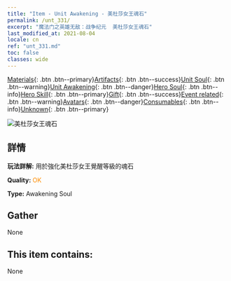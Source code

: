 ```yaml
---
title: "Item - Unit Awakening - 美杜莎女王魂石"
permalink: /unt_331/
excerpt: "魔法门之英雄无敌：战争纪元  美杜莎女王魂石"
last_modified_at: 2021-08-04
locale: cn
ref: "unt_331.md"
toc: false
classes: wide
---
```

 [Materials](/ItemsCN/){: .btn .btn--primary}[Artifacts](/ItemsCN/Artifacts/){: .btn .btn--success}[Unit Soul](/ItemsCN/UnitSoul/){: .btn .btn--warning}[Unit Awakening](/ItemsCN/UnitAwakening/){: .btn .btn--danger}[Hero Soul](/ItemsCN/HeroSoul/){: .btn .btn--info}[Hero Skill](/ItemsCN/HeroSkill/){: .btn .btn--primary}[Gift](/ItemsCN/Gift/){: .btn .btn--success}[Event related](/ItemsCN/Events/){: .btn .btn--warning}[Avatars](/ItemsCN/Avatars/){: .btn .btn--danger}[Consumables](/ItemsCN/Consumables/){: .btn .btn--info}[Unknown](/ItemsCN/Unknown/){: .btn .btn--primary}

 ![美杜莎女王魂石](/images/u/tia_meidusha.jpg)

## 詳情
 **玩法詳解:** 用於強化美杜莎女王覺醒等級的魂石

 **Quality:** <span style="color: #FF8C00">OK</span>

 **Type:** Awakening Soul

## Gather

  None

## This item contains:

  None

